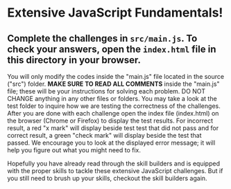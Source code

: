 # Extensive JavaScript Fundamentals!

## Complete the challenges in ```src/main.js```. To check your answers, open the ```index.html``` file in this directory in your browser.

You will only modify the codes inside the "main.js" file located in the source ("src") folder. **MAKE SURE TO READ ALL COMMENTS** inside the "main.js" file; these will be your instructions for solving each problem. DO NOT CHANGE anything in any other files or folders. You may take a look at the test folder to inquire how we are testing the correctness of the challenges. After you are done with each challenge open the index file (index.html) on the browser (Chrome or Firefox) to display the test results. For incorrect result, a red "x mark" will display beside test test that did not pass and for correct result, a green "check mark" will display beside the test that passed. We encourage you to look at the displayed error message; it will help you figure out what you might need to fix.

Hopefully you have already read through the skill builders and is equipped with the proper skills to tackle these extensive JavaScript challenges. But if you still need to brush up your skills, checkout the skill builders again.

